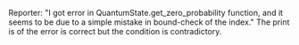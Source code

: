 Reporter: "I got error in QuantumState.get_zero_probability function, and it seems to be due to a simple mistake in bound-check of the index." The print is of the error is correct but the condition is contradictory.